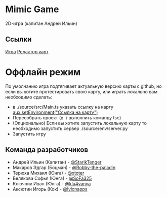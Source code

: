 # Mimic Game
2D-игра (капитан Андрей Ильин)
## Ссылки
[Игра](https://bmstu-iu9.github.io/ptp2021-6-2d-game/source/)
[Редактор карт](https://bmstu-iu9.github.io/ptp2021-6-2d-game/source/level_editor.html)

# Оффлайн режим

По умолчанию игра подтягивает актуальную версию карты с github, но если вы хотите протестировать свою карту, или играть локально вам необходимо сделать: 

* в ./source/src/Main.ts указать ссылку на карту [aux.setEnvironment("Ссылка на карту")](https://github.com/bmstu-iu9/ptp2021-6-2d-game/blob/72cea883f8d92ea5f41c0a071eaea012b93456ef/source/src/Main.ts#L14)
* Пересобрать проект (в ./ выполнить команду tsc)
* (Опционально) Если вы хотите запустить локальную карту то необходимо запустить сервер  ./source/env/server.py
* Запустить игру

## Команда разработчиков
* Андрей Ильин (Капитан) - [@StarikTenger](https://github.com/StarikTenger)  
* Макаров Эдгар (Боцман) - [@Robby-the-paladin](https://github.com/Robby-the-paladin)  
* Терюха Михаил (Юнга) - [@xtoter](https://github.com/xtoter)  
* Белякова Софья (Юнга) - [@SoFa325](https://github.com/SoFa325)  
* Ключник Иван (Юнга) - [@klu4vanya](https://github.com/klu4vanya)  
* Аксютин Игорь (Кок) - [@lvlcnapps](https://github.com/lvlcnapps)  
